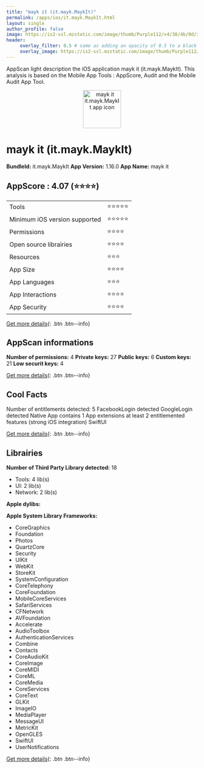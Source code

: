 ```yaml
---
title: "mayk it (it.mayk.MaykIt)"
permalink: /apps/ios/it.mayk.MaykIt.html
layout: single
author_profile: false
image: https://is2-ssl.mzstatic.com/image/thumb/Purple112/v4/38/4b/0d/384b0d77-c578-867e-deda-ba0dc31f7766/AppIcon-1x_U007emarketing-0-10-0-85-220.png/512x512bb.jpg
header: 
     overlay_filter: 0.5 # same as adding an opacity of 0.5 to a black background
     overlay_image: https://is2-ssl.mzstatic.com/image/thumb/Purple112/v4/38/4b/0d/384b0d77-c578-867e-deda-ba0dc31f7766/AppIcon-1x_U007emarketing-0-10-0-85-220.png/512x512bb.jpg
---
```

AppScan light description the iOS application mayk it (it.mayk.MaykIt). This analysis is based on the Mobile App Tools : AppScore, Audit and the Mobile Audit App Tool.

  
  
<div style="text-align: center;"><img src="https://is2-ssl.mzstatic.com/image/thumb/Purple112/v4/38/4b/0d/384b0d77-c578-867e-deda-ba0dc31f7766/AppIcon-1x_U007emarketing-0-10-0-85-220.png/512x512bb.jpg" width="100" height="100" alt="mayk it it.mayk.MaykIt app icon"></div>  
  
# mayk it (it.mayk.MaykIt)

**BundleId:** it.mayk.MaykIt
**App Version:** 1.16.0
**App Name:** mayk it


## AppScore : 4.07 (⭐️⭐️⭐️⭐️) 

<table>
<tr><td> Tools </td><td> ⭐️⭐️⭐️⭐️⭐️ </td></tr>
<tr><td> Minimum iOS version supported </td><td> ⭐️⭐️⭐️⭐️⭐️ </td></tr>
<tr><td> Permissions </td><td> ⭐️⭐️⭐️⭐️ </td></tr>
<tr><td> Open source librairies </td><td> ⭐️⭐️⭐️⭐️ </td></tr>
<tr><td> Resources </td><td> ⭐️⭐️⭐️ </td></tr>
<tr><td> App Size </td><td> ⭐️⭐️⭐️⭐️ </td></tr>
<tr><td> App Languages </td><td> ⭐️⭐️⭐️ </td></tr>
<tr><td> App Interactions </td><td> ⭐️⭐️⭐️⭐️ </td></tr>
<tr><td> App Security </td><td> ⭐️⭐️⭐️⭐️ </td></tr>
</table>

[Get more details](/pricing.html){: .btn .btn--info}  
  
## AppScan informations 

**Number of permissions:** 4
**Private keys:** 27
**Public keys:** 6
**Custom keys:** 21
**Low securit keys:** 4
  
[Get more details](/pricing.html){: .btn .btn--info}

## Cool Facts

Number of entitlements detected: 5
FacebookLogin detected
GoogleLogin detected
Native App
contains 1 App extensions
at least 2 entitlemented features (strong iOS integration)
SwiftUI
  
[Get more details](/pricing.html){: .btn .btn--info}

## Librairies 
**Number of Third Party Library detected:** 18
- Tools: 4 lib(s)
- UI: 2 lib(s)
- Network: 2 lib(s)

**Apple dylibs:**


**Apple System Library Frameworks:**
- CoreGraphics
- Foundation
- Photos
- QuartzCore
- Security
- UIKit
- WebKit
- StoreKit
- SystemConfiguration
- CoreTelephony
- CoreFoundation
- MobileCoreServices
- SafariServices
- CFNetwork
- AVFoundation
- Accelerate
- AudioToolbox
- AuthenticationServices
- Combine
- Contacts
- CoreAudioKit
- CoreImage
- CoreMIDI
- CoreML
- CoreMedia
- CoreServices
- CoreText
- GLKit
- ImageIO
- MediaPlayer
- MessageUI
- MetricKit
- OpenGLES
- SwiftUI
- UserNotifications


  
[Get more details](/pricing.html){: .btn .btn--info}

